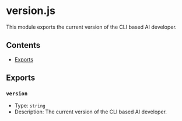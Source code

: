 # version.js

This module exports the current version of the CLI based AI developer.

## Contents

- [Exports](#exports)

## Exports

### `version`

- Type: `string`
- Description: The current version of the CLI based AI developer.